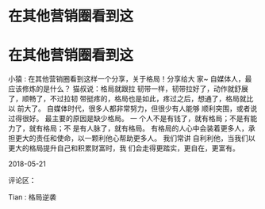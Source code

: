 # 在其他营销圈看到这

# 在其他营销圈看到这

小猿 : 在其他营销圈看到这样一个分享，关于格局！分享给大 家~ 自媒体人，最应该修炼的是什么？ 猫叔说：格局就跟拉 韧带一样，韧带拉好了，动作就舒展了，顺畅了，不过拉韧 带挺疼的，格局也是如此，疼过之后，想通了，格局就比以 前大了。 自媒体时代，很多人都非常努力，但很少有人能够 顺利突围，或者说过得很好。 最主要的原因是缺少格局。 一 个人不是有钱了，就有格局；不是有能力了，就有格局；不 是有人脉了，就有格局。 有格局的人心中会装着更多人，承 担更大的责任和使命，以一颗利他心帮助更多人。 我们常讲 自利利他，当我们以更大的格局提升自己和积累财富时，我 们会走得更踏实，更自在，更富有。

2018-05-21

评论区：

Tian : 格局逆袭